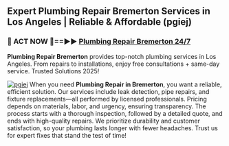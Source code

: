 ## Expert Plumbing Repair Bremerton Services in Los Angeles | Reliable & Affordable (pgiej)  

<h3>🚿 ACT NOW 🌟==►► <a href="https://tinyurl.com/2ne6vx2x" rel="nofollow">Plumbing Repair Bremerton 24/7</a></h3>

**Plumbing Repair Bremerton** provides top-notch plumbing services in Los Angeles. From repairs to installations, enjoy free consultations + same-day service. Trusted Solutions 2025!

[![pgiej](https://i.imgur.com/4PFF4AK.jpeg)](https://tinyurl.com/2ne6vx2x)
When you need **Plumbing Repair in Bremerton**, you want a reliable, efficient solution. Our services include leak detection, pipe repairs, and fixture replacements—all performed by licensed professionals. Pricing depends on materials, labor, and urgency, ensuring transparency. The process starts with a thorough inspection, followed by a detailed quote, and ends with high-quality repairs. We prioritize durability and customer satisfaction, so your plumbing lasts longer with fewer headaches. Trust us for expert fixes that stand the test of time!